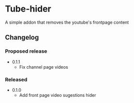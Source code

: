 # Tube-hider

A simple addon that removes the youtube's frontpage content

## Changelog

### Proposed release

- 0.1.1
  - Fix channel page videos 

### Released

- 0.1.0
  - Add front page video sugestions hider
